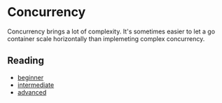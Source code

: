 # Concurrency

Concurrency brings a lot of complexity. It's sometimes easier to let a go container scale horizontally than implemeting complex concurrency.

## Reading

* [beginner](https://github.com/enocom/gopher-reading-list#concurrency)
* [intermediate](https://github.com/enocom/gopher-reading-list#concurrency-1)
* [advanced](https://github.com/enocom/gopher-reading-list#concurrency-2)
